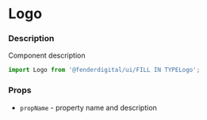 # Logo

### Description
Component description

```js
import Logo from '@fenderdigital/ui/FILL IN TYPELogo';
```

### Props
* `propName` - property name and description 
